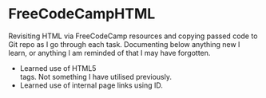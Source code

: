 # FreeCodeCampHTML

Revisiting HTML via FreeCodeCamp resources and copying passed code to Git repo as I go through each task. Documenting below anything new I learn, or anything I am reminded of that I may have forgotten.

- Learned use of HTML5 <main> tags. Not something I have utilised previously.
- Learned use of internal page links using ID.